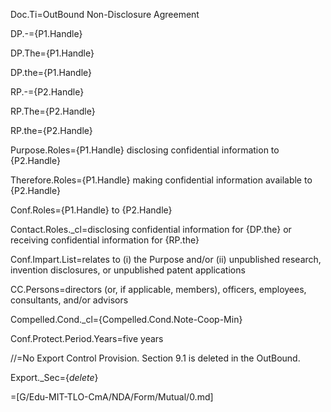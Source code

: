 Doc.Ti=OutBound Non-Disclosure Agreement

DP.-={P1.Handle}

DP.The={P1.Handle}

DP.the={P1.Handle}

RP.-={P2.Handle}

RP.The={P2.Handle}

RP.the={P2.Handle}

Purpose.Roles={P1.Handle} disclosing confidential information to {P2.Handle}

Therefore.Roles={P1.Handle} making confidential information available to {P2.Handle}

Conf.Roles={P1.Handle} to {P2.Handle}

Contact.Roles._cl=disclosing confidential information for {DP.the} or receiving confidential information for {RP.the} 

Conf.Impart.List=relates to (i) the Purpose and/or (ii) unpublished research, invention disclosures, or unpublished patent applications

CC.Persons=directors (or, if applicable, members), officers, employees, consultants, and/or advisors

Compelled.Cond._cl={Compelled.Cond.Note-Coop-Min}

Conf.Protect.Period.Years=five years

//=No Export Control Provision.  Section 9.1 is deleted in the OutBound.

Export._Sec={_delete_}

=[G/Edu-MIT-TLO-CmA/NDA/Form/Mutual/0.md]